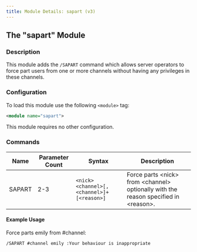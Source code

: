 ```yaml
---
title: Module Details: sapart (v3)
---
```


## The "sapart" Module

### Description

This module adds the `/SAPART` command which allows server operators to force part users from one or more channels without having any privileges in these channels.

### Configuration

To load this module use the following `<module>` tag:

```xml
<module name="sapart">
```

This module requires no other configuration.

### Commands

Name   | Parameter Count | Syntax                                     | Description
------ | --------------- | ------------------------------------------ | -----------
SAPART | 2-3             | `<nick> <channel>[,<channel>]+ [<reason>]` | Force parts &lt;nick&gt; from &lt;channel&gt; optionally with the reason specified in &lt;reason&gt;.

#### Example Usage

Force parts emily from #channel:

```plaintext
/SAPART #channel emily :Your behaviour is inappropriate
```
